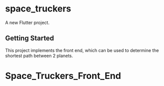 # space_truckers

A new Flutter project.

## Getting Started
This project implements the front end, which can be used to determine the shortest path between 2 planets.

# Space_Truckers_Front_End
